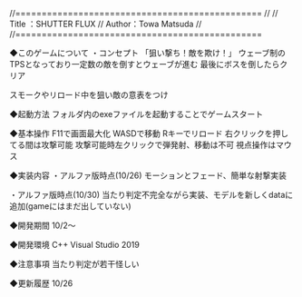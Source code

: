 //===============================================
//
// Title ：SHUTTER FLUX
// Author：Towa Matsuda
//
//===============================================

◆このゲームについて
・コンセプト
「狙い撃ち！敵を欺け！」
ウェーブ制のTPSとなっており一定数の敵を倒すとウェーブが進む
最後にボスを倒したらクリア

スモークやリロード中を狙い敵の意表をつけ

◆起動方法
フォルダ内のexeファイルを起動することでゲームスタート

◆基本操作
F11で画面最大化
WASDで移動
Rキーでリロード
右クリックを押してる間は攻撃可能
攻撃可能時左クリックで弾発射、移動は不可
視点操作はマウス

◆実装内容
・アルファ版時点(10/26)
モーションとフェード、簡単な射撃実装

・アルファ版時点(10/30)
当たり判定不完全ながら実装、モデルを新しくdataに追加(gameにはまだ出していない)

◆開発期間
10/2～

◆開発環境
 C++
 Visual Studio 2019


◆注意事項
当たり判定が若干怪しい


◆更新履歴
10/26


